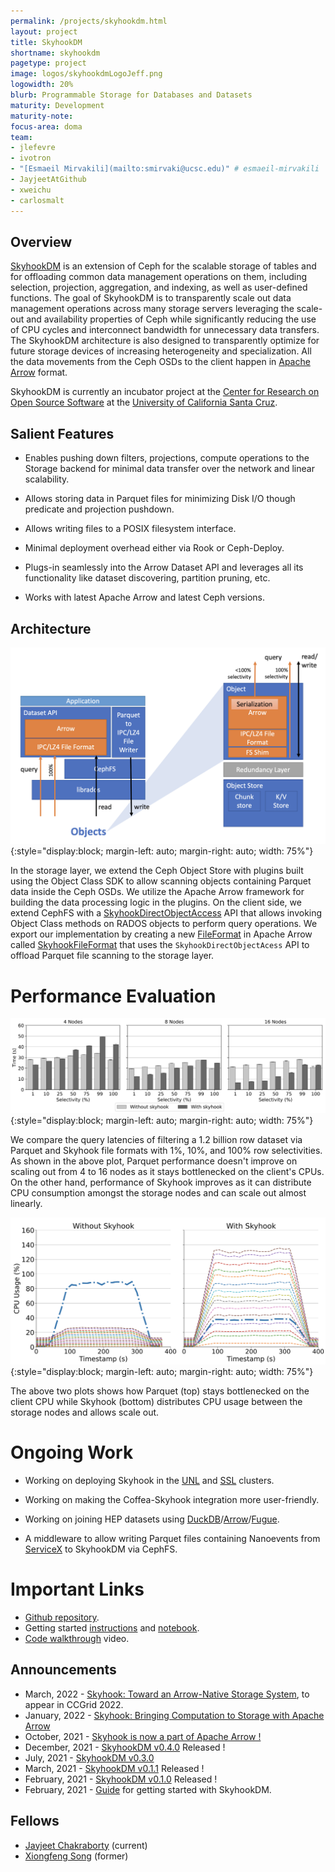 ```yaml
---
permalink: /projects/skyhookdm.html
layout: project
title: SkyhookDM
shortname: skyhookdm
pagetype: project
image: logos/skyhookdmLogoJeff.png
logowidth: 20%
blurb: Programmable Storage for Databases and Datasets
maturity: Development
maturity-note:
focus-area: doma
team:
- jlefevre
- ivotron
- "[Esmaeil Mirvakili](mailto:smirvaki@ucsc.edu)" # esmaeil-mirvakili
- JayjeetAtGithub
- xweichu
- carlosmalt
---
```


## Overview

[SkyhookDM](http://skyhookdm.com) is an extension of Ceph for the scalable storage of tables and for offloading common data management operations on them, including selection, projection, aggregation, and indexing, as well as user-defined functions. The goal of SkyhookDM is to transparently scale out data management operations across many storage servers leveraging the scale-out and availability properties of Ceph while significantly reducing the use of CPU cycles and interconnect bandwidth for unnecessary data transfers. The SkyhookDM architecture is also designed to transparently optimize for future storage devices of increasing heterogeneity and specialization. All the data movements from the Ceph OSDs to the client happen in [Apache Arrow](https://arrow.apache.org/) format.

SkyhookDM is currently an incubator project at the [Center for Research on Open Source Software](https://cross.ucsc.edu) at the [University of California Santa Cruz](https://ucsc.edu).

## Salient Features

* Enables pushing down filters, projections, compute operations to the Storage backend for minimal data transfer over the network and linear scalability.

* Allows storing data in Parquet files for minimizing Disk I/O though predicate and projection pushdown.

* Allows writing files to a POSIX filesystem interface.

* Minimal deployment overhead either via Rook or Ceph-Deploy.

* Plugs-in seamlessly into the Arrow Dataset API and leverages all its functionality like dataset discovering, partition pruning, etc.

* Works with latest Apache Arrow and latest Ceph versions.

## Architecture
![SkyhookDM Architecture](/assets/images/skyhook-arch-blog.png){:style="display:block; margin-left: auto; margin-right: auto; width: 75%"}

In the storage layer, we extend the Ceph Object Store with plugins built using the Object Class SDK to allow scanning objects containing Parquet data inside the Ceph OSDs. We utilize the Apache Arrow framework for building the data processing logic in the plugins. On the client side, we extend CephFS with a [SkyhookDirectObjectAccess](https://github.com/apache/arrow/blob/master/cpp/src/skyhook/protocol/skyhook_protocol.h#L73) API that allows invoking Object Class methods on RADOS objects to perform query operations. We export our implementation by creating a new [FileFormat](https://github.com/apache/arrow/blob/master/cpp/src/arrow/dataset/file_base.h#L130) in Apache Arrow called [SkyhookFileFormat](https://github.com/apache/arrow/blob/master/cpp/src/skyhook/client/file_skyhook.h#L58) that uses the `SkyhookDirectObjectAcess` API to offload Parquet file scanning to the storage layer.

# Performance Evaluation
![performance](/assets/images/skyhook-lat.png){:style="display:block; margin-left: auto; margin-right: auto; width: 75%"}

We compare the query latencies of filtering a 1.2 billion row dataset via Parquet and Skyhook file formats with 1%, 10%, and 100% row selectivities. As shown in the above plot, Parquet performance doesn't improve on scaling out from 4 to 16 nodes as it stays bottlenecked on the client's CPUs. On the other hand, performance of Skyhook improves as it can distribute CPU consumption amongst the storage nodes and can scale out almost linearly.

![rpq](/assets/images/skyhook-cpu.png){:style="display:block; margin-left: auto; margin-right: auto; width: 75%"}

The above two plots shows how Parquet (top) stays bottlenecked on the client CPU while Skyhook (bottom) distributes CPU usage between the storage nodes and allows scale out.

# Ongoing Work
* Working on deploying Skyhook in the [UNL](https://coffea-opendata-dev.casa/) and [SSL](https://indico.cern.ch/event/882955/contributions/3724855/attachments/1978233/3295037/Chicago-K8S-Workshop-Jan-2020.pdf) clusters.

* Working on making the Coffea-Skyhook integration more user-friendly.

* Working on joining HEP datasets using [DuckDB](https://duckdb.org/)/[Arrow](https://arrow.apache.org)/[Fugue](https://fugue-tutorials.readthedocs.io/index.html).

* A middleware to allow writing Parquet files containing Nanoevents from [ServiceX](https://iris-hep.org/projects/servicex.html) to SkyhookDM via CephFS.

# Important Links
* [Github repository](https://github.com/apache/arrow/tree/master/cpp/src/skyhook).
* Getting started [instructions](https://skyhookdm-arrow.readthedocs.io/en/latest/getting_started.html) and [notebook](https://github.com/uccross/arrow/blob/rados-dataset-dev/cpp/src/arrow/adapters/arrow-rados-cls/docs/demo.ipynb).
* [Code walkthrough](https://www.youtube.com/watch?v=XfJsnadp18c) video.

## Announcements
* March, 2022 - [Skyhook: Toward an Arrow-Native Storage System](https://arxiv.org/pdf/2204.06074.pdf), to appear in CCGrid 2022.
* January, 2022 - [Skyhook: Bringing Computation to Storage with Apache Arrow](https://arrow.apache.org/blog/2022/01/31/skyhook-bringing-computation-to-storage-with-apache-arrow/)
* October, 2021 - [Skyhook is now a part of Apache Arrow !](https://medium.com/@jayjeetc/skyhookdm-is-now-a-part-of-apache-arrow-e5d7b9a810ba)
* December, 2021 - [SkyhookDM v0.4.0](https://github.com/uccross/skyhookdm-arrow/releases/tag/v0.4.0) Released !
* July, 2021 - [SkyhookDM v0.3.0](https://github.com/uccross/skyhookdm-arrow/releases/tag/v0.3.0)
* March, 2021 - [SkyhookDM v0.1.1](https://github.com/uccross/arrow/releases/tag/v0.1.1) Released !
* February, 2021 - [SkyhookDM v0.1.0](https://github.com/uccross/arrow/releases/tag/v0.1.0) Released !
* February, 2021 - [Guide](https://skyhookdm-arrow.readthedocs.io/en/latest/getting_started.html) for getting started with SkyhookDM.

## Fellows
* [Jayjeet Chakraborty](/fellows/JayjeetChakraborty.html) (current)
* [Xiongfeng Song](/fellows/XiongfengSong.html) (former)
